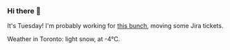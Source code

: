 ### Hi there :wave:

It's Tuesday! I'm probably working for [this bunch](https://github.com/kohofinancial), moving some Jira tickets.

Weather in Toronto: light snow, at -4°C.
